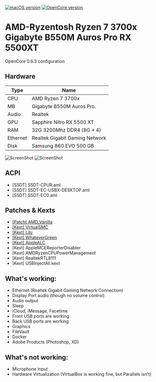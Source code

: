 [![macOS version](https://img.shields.io/badge/macOS-10.13.6%20(17G14042)-informational.svg)](https://www.apple.com/macos) [![OpenCore version](https://img.shields.io/badge/OpenCore-0.6.4-informational.svg)](https://github.com/acidanthera/OpenCorePkg) 

# AMD-Ryzentosh Ryzen 7 3700x Gigabyte B550M Auros Pro RX 5500XT

OpenCore 0.6.3 configuration  


## Hardware

| Type                 | Name                              |
|----------------------|-----------------------------------|
| CPU                  | AMD Ryzen 7 3700x                 |
| MB                   | Gigabyte B550M Auros Pro.         |
| Audio                | Realtek                           |
| GPU                  | Sapphire Nitro RX 5500 XT         |
| RAM                  | 32G 3200Mhz DDR4 (8G * 4)         |
| Ethernet             | Realtek Gigabit Gaming Network    |
| Disk                 | Samsung 860 EVO 500 GB            |



![ScreenShot](https://i.imgur.com/g2ltthw.png)
![ScreenShot](https://i.imgur.com/X05yVe8.png)

## ACPI
- [SSDT] SSDT-CPUR.aml
- [SSDT] SSDT-EC-USBX-DESKTOP.aml
- [SSDT] SSDT-EC0.aml

## Patches & Kexts
 - [[Patch] AMD_Vanilla](https://github.com/AMD-OSX/AMD_Vanilla)
 - [[Kext] VirtualSMC](https://github.com/acidanthera/VirtualSMC)
 - [[Kext] Lilu](https://github.com/acidanthera/Lilu)
 - [[Kext] WhateverGreen](https://github.com/acidanthera/WhateverGreen)
 - [[Kext] AppleALC](https://github.com/acidanthera/AppleALC)
 - [Kext] AppleMCEReporterDisabler
 - [Kext] AMDRyzenCPUPowerManagement
 - [Kext] RealtekRTL8111
 - [Kext] USBInjectAll.kext



## What's working:

* Ethernet (Realtek Gigabit Gaming Network Connection)
* Display Port audio (though no volume control)
* Audio output
* Sleep
* iCloud, iMessage, Facetime
* Front USB ports are working
* Back USB ports are working
* Graphics
* FileVault
* Docker
* Adobe Products (Photoshop, XD)

## What's not working:
* Microphone input 
* Hardware Virtualization (VirtualBox is working fine, but Parallels isn't)
